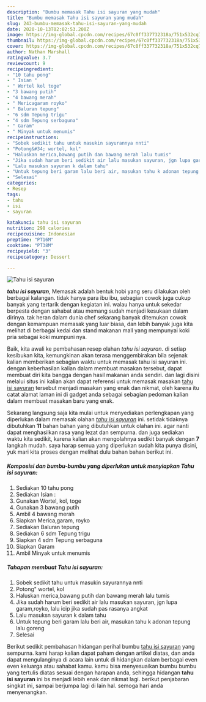 ```yaml
---
description: "Bumbu memasak Tahu isi sayuran yang mudah"
title: "Bumbu memasak Tahu isi sayuran yang mudah"
slug: 243-bumbu-memasak-tahu-isi-sayuran-yang-mudah
date: 2020-10-13T02:02:53.200Z
image: https://img-global.cpcdn.com/recipes/67c0ff337732318a/751x532cq70/tahu-isi-sayuran-foto-resep-utama.jpg
thumbnail: https://img-global.cpcdn.com/recipes/67c0ff337732318a/751x532cq70/tahu-isi-sayuran-foto-resep-utama.jpg
cover: https://img-global.cpcdn.com/recipes/67c0ff337732318a/751x532cq70/tahu-isi-sayuran-foto-resep-utama.jpg
author: Nathan Marshall
ratingvalue: 3.7
reviewcount: 9
recipeingredient:
- "10 tahu pong"
- " Isian "
- " Wortel kol toge"
- "3 bawang putih"
- "4 bawang merah"
- " Mericagaram royko"
- " Baluran tepung"
- "6 sdm Tepung trigu"
- "4 sdm Tepung serbaguna"
- " Garam"
- " Minyak untuk menumis"
recipeinstructions:
- "Sobek sedikit tahu untuk masukin sayurannya nnti"
- "Potong&#34; wortel, kol"
- "Haluskan merica,bawang putih dan bawang merah lalu tumis"
- "Jika sudah harum beri sedikit air lalu masukan sayuran, jgn lupa garam,royko, lalu icip jika sudah pas rasanya angkat"
- "Lalu masuksn sayuran k dalam tahu"
- "Untuk tepung beri garam lalu beri air, masukan tahu k adonan tepung lalu goreng"
- "Selesai"
categories:
- Resep
tags:
- tahu
- isi
- sayuran

katakunci: tahu isi sayuran 
nutrition: 298 calories
recipecuisine: Indonesian
preptime: "PT16M"
cooktime: "PT38M"
recipeyield: "3"
recipecategory: Dessert

---
```



![Tahu isi sayuran](https://img-global.cpcdn.com/recipes/67c0ff337732318a/751x532cq70/tahu-isi-sayuran-foto-resep-utama.jpg)

<b><i>tahu isi sayuran</i></b>, Memasak adalah bentuk hobi yang seru dilakukan oleh berbagai kalangan. tidak hanya para ibu ibu, sebagian cowok juga cukup banyak yang tertarik dengan kegiatan ini. walau hanya untuk sekedar berpesta dengan sahabat atau memang sudah menjadi kesukaan dalam dirinya. tak heran dalam dunia chef sekarang banyak ditemukan cowok dengan kemampuan memasak yang luar biasa, dan lebih banyak juga kita melihat di berbagai kedai dan stand makanan mall yang mempunyai koki pria sebagai koki mumpuni nya.

Baik, kita awali ke pembahasan resep olahan <i>tahu isi sayuran</i>. di setiap kesibukan kita, kemungkinan akan terasa menggembirakan bila sejenak kalian memberikan sebagian waktu untuk memasak tahu isi sayuran ini. dengan keberhasilan kalian dalam membuat masakan tersebut, dapat membuat diri kita bangga dengan hasil makanan anda sendiri. dan lagi disini melalui situs ini kalian akan dapat referensi untuk memasak masakan <u>tahu isi sayuran</u> tersebut menjadi masakan yang enak dan nikmat, oleh karena itu catat alamat laman ini di gadget anda sebagai sebagian pedoman kalian dalam membuat masakan baru yang enak.




Sekarang langsung saja kita mulai untuk menyediakan perlengkapan yang diperlukan dalam memasak olahan <u><i>tahu isi sayuran</i></u> ini. setidak tidaknya dibutuhkan <b>11</b> bahan bahan yang dibutuhkan untuk olahan ini. agar nanti dapat menghasilkan rasa yang lezat dan sempurna. dan juga sediakan waktu kita sedikit, karena kalian akan mengolahnya sedikit banyak dengan <b>7</b> langkah mudah. saya harap semua yang diperlukan sudah kita punya disini, yuk mari kita proses dengan melihat dulu bahan bahan berikut ini.

<!--inarticleads1-->

##### Komposisi dan bumbu-bumbu yang diperlukan untuk menyiapkan Tahu isi sayuran:

1. Sediakan 10 tahu pong
1. Sediakan  Isian :
1. Gunakan  Wortel, kol, toge
1. Gunakan 3 bawang putih
1. Ambil 4 bawang merah
1. Siapkan  Merica,garam, royko
1. Sediakan  Baluran tepung
1. Sediakan 6 sdm Tepung trigu
1. Siapkan 4 sdm Tepung serbaguna
1. Siapkan  Garam
1. Ambil  Minyak untuk menumis




<!--inarticleads2-->

##### Tahapan membuat Tahu isi sayuran:

1. Sobek sedikit tahu untuk masukin sayurannya nnti
1. Potong&#34; wortel, kol
1. Haluskan merica,bawang putih dan bawang merah lalu tumis
1. Jika sudah harum beri sedikit air lalu masukan sayuran, jgn lupa garam,royko, lalu icip jika sudah pas rasanya angkat
1. Lalu masuksn sayuran k dalam tahu
1. Untuk tepung beri garam lalu beri air, masukan tahu k adonan tepung lalu goreng
1. Selesai




Berikut sedikit pembahasan hidangan perihal bumbu <u>tahu isi sayuran</u> yang sempurna. kami harap kalian dapat paham dengan artikel diatas, dan anda dapat mengulanginya di acara lain untuk di hidangkan dalam berbagai even even keluarga atau sahabat kamu. kamu bisa menyesuaikan bumbu bumbu yang tertulis diatas sesuai dengan harapan anda, sehingga hidangan <b>tahu isi sayuran</b> ini bs menjadi lebih enak dan nikmat lagi. berikut penjabaran singkat ini, sampai berjumpa lagi di lain hal. semoga hari anda menyenangkan.
